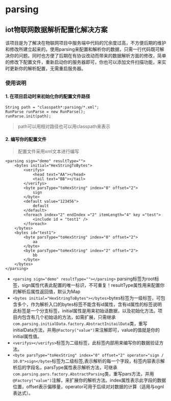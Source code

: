 parsing
==
iot物联网数据解析配置化解决方案
--
  该项目是为了解决在物联网项目中服务端中代码的冗余度过高，不方便后期的维护和修改所建立起来的。使用parsing来配置和解析你的数据，只需一行代码既可解决你的问题。同时也方便了后期在有协议改动而带来的数据解析方面的修改，简单的修改下配置文件，重新启动你的服务器即可，你也可以添加文件扫描功能，来实时更新你的解析配置，无需重启服务器。

### 使用说明
#### 1. 在项目启动时来初始化你的配置文件路径
```
String path = "classpath*:parsing/*.xml";
RunParse runParse = new RunParse();
runParse.init(path);
```
> path可以用相对路径也可以用classpath来表示
#### 2. 编写你的配置文件
> 配置文件采用xml文本进行编写
```
<parsing sign="demo" resultType="">
	<bytes initial="HexStringToBytes">
		<verifys>
			<head text="AA"></head>
			<tail text="BB"></tail>
		</verifys>
		<byte parsType="toHexString" index="0" offset="2">
			sign
		</byte>
		<default value="123456">
			default
		</default>
		<foreach index="2" endIndex ="2" itemLength="4" key ="test">
			<include id = "test1" />
		</foreach>
	</bytes>
	<bytes id="test1">
		<byte parsType="toHexString" index="0" offset="2">
			aa
		</byte>
		<byte parsType="toHexString" index="2" offset="2">
			bb
		</byte>
	</bytes>
</parsing>
```
* `<parsing sign="demo" resultType=""></parsing>` parsing标签为root标签，sign属性代表此配置的唯一标识，不可重复！resultType属性用来配置你的解析后属性返回值，默认为Map
*  `<bytes initial="HexStringToBytes"></bytes>`bytes标签为一级标签，可包含多个，作为解析入口的bytes标签不能含有id属性，含有id属性的标签说明此标签是一个分支标签，initial属性是用来初始话数据，以及初始化方法。项目内包含有几个初始话的方法，如需扩展，只需继承`com.parsing.initialData.factory.AbstractInitailData`类，重写initialData方法，并用`@Factory("value")`来注解即可，value的值就是你的initial属性值。
* `<verifys></verifys>`标签为二级标签，此标签内部用来编写你的数据验证方法。
* `<byte parsType="toHexString" index="0" offset="2" operator="sign / 10.0">sign</byte>`标签为二级标签,表示解析的每一个字段，标签内容表示解析后的字段名，parsType属性表示解析方法，可继承`com.parsing.pars.factory.AbstractParsing`类，重写pars方法，并用`@Factory("value")`注解，来扩展你的解析方法。index属性表示此字段的数据位置，offset表示偏移量，operator可用于后续对对数据的计算（适用与ognl表达式）。
